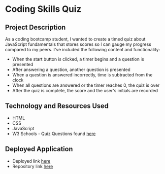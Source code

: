# Coding Skills Quiz

## Project Description
As a coding bootcamp student, I wanted to create a timed quiz about JavaScript fundamentals that stores scores so I can gauge my progress compared to my peers. I've included the following content and functionality: 

- When the start button is clicked, a timer begins and a question is presented
- After answering a question, another question is presented
- When a question is answered incorrectly, time is subtracted from the clock
- When all questions are answered or the timer reaches 0, the quiz is over
- After the quiz is complete, the score and the user's initials are recorded

## Technology and Resources Used
- HTML
- CSS
- JavaScript
- W3 Schools - Quiz Questions found [here](https://www.w3schools.com/js/js_quiz.asp/ "here")

## Deployed Application 
- Deployed link [here](link/ "here")
- Repository link [here](linhttps://github.com/tugwellchristi/Test-Your-Coding-Skills-Quizk/ "here")